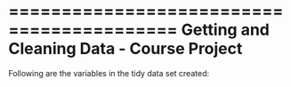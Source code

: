 ==========================================
Getting and Cleaning Data - Course Project
==========================================

Following are the variables in the tidy data set created:

